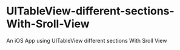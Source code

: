 # UITableView-different-sections-With-Sroll-View
An iOS App using UITableView different sections With Sroll View
